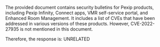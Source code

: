 The provided document contains security bulletins for Pexip products, including Pexip Infinity, Connect apps, VMR self-service portal, and Enhanced Room Management.  It includes a list of CVEs that have been addressed in various versions of these products. However, CVE-2022-27935 is not mentioned in this document.

Therefore, the response is: UNRELATED